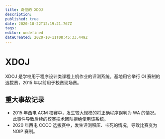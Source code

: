 ```yaml
---
title: 奇怪的 XDOJ
description: 
published: true
date: 2020-10-22T12:19:21.767Z
tags: 
editor: undefined
dateCreated: 2020-10-11T08:45:33.449Z
---
```


# XDOJ

XDOJ 是学校用于程序设计类课程上机作业的评测系统。基地用它举行 OI 赛制的选拔赛，2015 年以前用于校赛现场赛。

## 重大事故记录

* 2015 年西电 ACM 校赛中，发生较大规模的将正确程序误判为 WA 的情况。此事件导致后续的校赛技术团队拒绝使用该系统。
* 2020 年西电 CCCC 选拔赛中，发生评测积压、卡死的情况，导致比赛变为 NOIP 赛制。